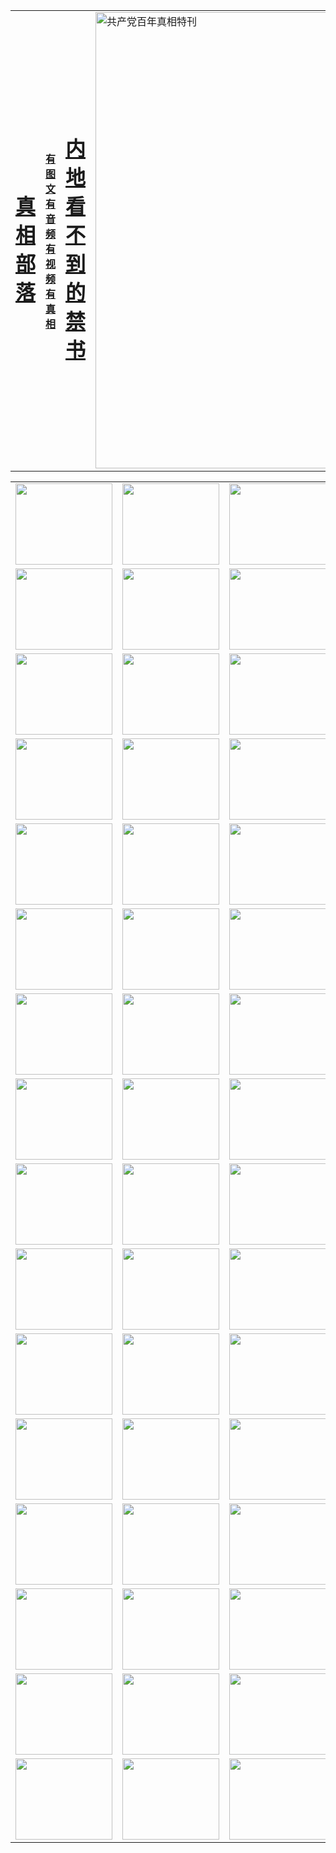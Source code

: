 <table>
<tr>

<td>
	<H1><a href="http://1.8577.t59.akasahomes.com/zx/">真相部落</a></H1>
</td>
<td>
	<H4><a href="http://1.8577.t59.akasahomes.com/zx/">有图文 有音频 有视频 有真相</a></H4>
</td>
<td>
	<H1><a href="http://1.8577.t59.akasahomes.com/book/"> 内地看不到的禁书</a></H1>
</td>
<td>
	<a href="http://1.8577.t59.akasahomes.com/zx/bngcd/"><img src="http://1.8577.t59.akasahomes.com/zx/bngcd/gcdbnzx.jpg" width="730"  border="0" alt="共产党百年真相特刊"></a>
</td>
</tr>
</table>


<table>
<tr>
	<td><a href="http://1.6058.e01.qyiku.com/xtr/107/"><img  src ="http://1.6058.e01.qyiku.com/pic/2017/02/107.jpg" width="155px" height="130px"></a></td>
	<td><a href="http://1.6058.e01.qyiku.com/xtr/829/"><img src ="http://1.6058.e01.qyiku.com/pic/2017/02/829.jpg" width="155px" height="130px"></a></td>
	<td><a href="http://1.6058.e01.qyiku.com/xtr/69/"><img  src ="http://1.6058.e01.qyiku.com/pic/2017/02/69.jpg" width="155px" height="130px"></a></td>
	<td><a href="http://1.6058.e01.qyiku.com/xtr/99/"><img  src ="http://1.6058.e01.qyiku.com/pic/2017/02/99.jpg" width="155px" height="130px"></a></td>
</tr>
<tr>
	<td><a href="http://1.6058.e01.qyiku.com/xtr/40/"><img  src ="http://1.6058.e01.qyiku.com/pic/2017/02/40.jpg" width="155px" height="130px"></a></td>
	<td><a href="http://1.6058.e01.qyiku.com/xtr/20/"><img  src ="http://1.6058.e01.qyiku.com/pic/2017/02/20.jpg" width="155px" height="130px"></a></td>
	<td><a href="http://1.6058.e01.qyiku.com/xtr/81/"><img  src ="http://1.6058.e01.qyiku.com/pic/2017/02/81.jpg" width="155px" height="130px"></a></td>
	<td><a href="http://1.6058.e01.qyiku.com/xtr/2/"><img  src ="http://1.6058.e01.qyiku.com/pic/2017/02/2.jpg" width="155px" height="130px"></a></td>
</tr>
<tr>
	<td><a href="http://1.6058.e01.qyiku.com/xtr/86/"><img  src ="http://1.6058.e01.qyiku.com/pic/2017/02/86.jpg" width="155px" height="130px"></a></td>
	<td><a href="http://1.6058.e01.qyiku.com/xtr/109/"><img  src ="http://1.6058.e01.qyiku.com/pic/2017/02/109.jpg" width="155px" height="130px"></a></td>
	<td><a href="http://1.6058.e01.qyiku.com/xtr/1378/"><img  src ="http://1.6058.e01.qyiku.com/pic/2017/02/1378.jpg" width="155px" height="130px"></a></td>
	<td><a href="http://1.6058.e01.qyiku.com/xtr/57/"><img  src ="http://1.6058.e01.qyiku.com/pic/2017/02/57.jpg" width="155px" height="130px"></a></td>
</tr>
<tr>
	<td><a href="http://1.6058.e01.qyiku.com/xtr/1219/"><img  src ="http://1.6058.e01.qyiku.com/pic/2017/02/1219.jpg" width="155px" height="130px"></a></td>
	<td><a href="http://1.6058.e01.qyiku.com/xtr/1220/"><img  src ="http://1.6058.e01.qyiku.com/pic/2017/02/1220.jpg" width="155px" height="130px"></a></td>
	<td><a href="http://1.6058.e01.qyiku.com/xtr/1221/"><img  src ="http://1.6058.e01.qyiku.com/pic/2017/02/1221.jpg" width="155px" height="130px"></a></td>
	<td><a href="http://1.6058.e01.qyiku.com/xtr/51/"><img  src ="http://1.6058.e01.qyiku.com/pic/2017/02/51.jpg" width="155px" height="130px"></a></td>
</tr>
<tr>
	<td><a href="http://1.6058.e01.qyiku.com/xtr/1055/"><img  src ="http://1.6058.e01.qyiku.com/pic/2017/02/1055.jpg" width="155px" height="130px"></a></td>
	<td><a href="http://1.6058.e01.qyiku.com/xtr/611/"><img  src ="http://1.6058.e01.qyiku.com/pic/2017/02/611.jpg" width="155px" height="130px"></a></td>
	<td><a href="http://1.6058.e01.qyiku.com/xtr/1121/"><img  src ="http://1.6058.e01.qyiku.com/pic/2017/02/1121.jpg" width="155px" height="130px"></a></td>
	<td><a href="http://1.6058.e01.qyiku.com/xtr/610/"><img  src ="http://1.6058.e01.qyiku.com/pic/2017/02/610.jpg" width="155px" height="130px"></a></td>
</tr>
<tr>
	<td><a href="http://1.6058.e01.qyiku.com/xtr/1128/"><img  src ="http://1.6058.e01.qyiku.com/pic/2017/02/1128.jpg" width="155px" height="130px"></a></td>
	<td><a href="http://1.6058.e01.qyiku.com/xtr/1395/"><img  src ="http://1.6058.e01.qyiku.com/pic/2017/02/1406.jpg" width="155px" height="130px"></a></td>
	<td><a href="http://1.6058.e01.qyiku.com/xtr/1407/"><img  src ="http://1.6058.e01.qyiku.com/pic/2017/02/1407.jpg" width="155px" height="130px"></a></td>
	<td><a href="http://1.6058.e01.qyiku.com/xtr/934/"><img  src ="http://1.6058.e01.qyiku.com/pic/2017/02/934.jpg" width="155px" height="130px"></a></td>
</tr>
<tr>
	<td><a href="http://1.6058.e01.qyiku.com/xtr/641/"><img  src ="http://1.6058.e01.qyiku.com/pic/2017/02/641.jpg" width="155px" height="130px"></a></td>
	<td><a href="http://1.6058.e01.qyiku.com/xtr/949/"><img  src ="http://1.6058.e01.qyiku.com/pic/2017/02/949.jpg" width="155px" height="130px"></a></td>
	<td><a href="http://1.6058.e01.qyiku.com/xtr/112/"><img  src ="http://1.6058.e01.qyiku.com/pic/2017/02/112.jpg" width="155px" height="130px"></a></td>
	<td><a href="http://1.6058.e01.qyiku.com/xtr/812/"><img  src ="http://1.6058.e01.qyiku.com/pic/2017/02/812.jpg" width="155px" height="130px"></a></td>
</tr>
<tr>
	<td><a href="http://1.6058.e01.qyiku.com/xtr/103/"><img  src ="http://1.6058.e01.qyiku.com/pic/2017/02/103.jpg" width="155px" height="130px"></a></td>
	<td><a href="http://1.6058.e01.qyiku.com/xtr/3/"><img  src ="http://1.6058.e01.qyiku.com/pic/2017/02/3.jpg" width="155px" height="130px"></a></td>
	<td><A href="http://1.6058.e01.qyiku.com/mp4/zx/2015/11/Lkmtt.mp4" target="_blank" title="莲开满天庭"><img  src="http://1.6058.e01.qyiku.com/pic/2015/11/Lkmtt3480_jssor.jpg"  width="155px" height="130px"></A></td>
	<td><A href="http://1.6058.e01.qyiku.com/mp4/zx/2015/11/2013513.mp4" target="_blank" title="飞旋的法轮"><img  src="http://1.6058.e01.qyiku.com/pic/2015/11/falun480_jssor.jpg"  width="155px" height="130px"></A></td>
</tr>
<tr>
	<td><A href="http://1.6058.e01.qyiku.com/mp4/zx/2015/11/NYParade.mp4" target="_blank" title="2004年4月10日法轮功纽约大游行"><img  src="http://1.6058.e01.qyiku.com/pic/2015/11/nyparade480_jssor.jpg"  width="155px" height="130px"></A></td>
	<td><A href="http://1.6058.e01.qyiku.com/mp4/news617/2015/05/WEB_s28093.mp4" target="_blank" title="2015年世界法轮大法日特别报导"><img  src="http://1.6058.e01.qyiku.com/pic/2015/11/p6752711a666997037_jssor.jpg"  width="155px" height="130px"></A></td>
	<td><A href="http://1.6058.e01.qyiku.com/mp4/news829/2015/11/30211_326650.mp4" target="_blank" title="沧州绑架案连审四天 民众抹泪称审好人"><img  src="http://1.6058.e01.qyiku.com/pic/2015/11/changzhou2480_jssor.jpg"  width="155px" height="130px"></A></td>
	<td><A href="http://1.6058.e01.qyiku.com/mp4/mhph/2015/10/changzhou.mp4" target="_blank" title="沧州真相--狮城血泪"><img  src="http://1.6058.e01.qyiku.com/pic/2015/11/changzhou480_jssor.jpg"  width="155px" height="130px"></A></td>
</tr>
<tr>
	<td><A href="http://1.6058.e01.qyiku.com/mp4/mhjd/mhjd_55.mp4" target="_blank" title="正义律师与无罪辩护"><img  src="http://1.6058.e01.qyiku.com/pic/2015/11/wzbh480_jssor.jpg"  width="155px" height="130px"></A></td>
	<td><A href="http://1.6058.e01.qyiku.com/mp4/zx/2015/11/layerkcs.mp4" target="_blank" title="中国的良心--高智晟律师"><img  src="http://1.6058.e01.qyiku.com/pic/2015/11/layerkcs2480_jssor.jpg"  width="155px" height="130px"></A></td>
	<td><A href="http://1.6058.e01.qyiku.com/mp4/mhph/2015/10/szxl.mp4" target="_blank" title="神州血泪--北京、大庆、广东、哈尔滨"><img  src="http://1.6058.e01.qyiku.com/pic/2015/11/szxl480_jssor.jpg"  width="155px" height="130px"></A></td>
	<td><A href="http://1.6058.e01.qyiku.com/mp4/zx/2015/11/TangShanFFXS.mp4" target="_blank" title="真相纪录片：凤凰新生"><img  src="http://1.6058.e01.qyiku.com/pic/2015/11/fhxs2480_jssor.jpg"  width="155px" height="130px"></A></td>
</tr>
<tr>
	<td><A href="http://1.6058.e01.qyiku.com/mp4/zx/2015/11/jidong.mp4" target="_blank" title="冀东监狱的罪恶"><img  src="http://1.6058.e01.qyiku.com/pic/2015/11/jidong480_jssor.jpg"  width="155px" height="130px"></A></td>
	<td><A href="http://1.6058.e01.qyiku.com/mp4/mhph/2015/10/tangshan.mp4" target="_blank" title="凤凰血泪"><img  src="http://1.6058.e01.qyiku.com/pic/2015/11/tangshan480_jssor.jpg"  width="155px" height="130px"></A>
					</div></td>
	<td>	<A href="http://1.6058.e01.qyiku.com/mp4/mhph/2015/10/zfxtzxl.mp4" target="_blank" title="政法系统罪行录--唐山篇"><img  src="http://1.6058.e01.qyiku.com/pic/2015/11/zfxtzxl480_jssor.jpg"  width="155px" height="130px"></A></td>
	<td><A href="http://1.6058.e01.qyiku.com/mp4/mhph/2015/10/QDBG.mp4" target="_blank" title="青岛悲歌"><img  src="http://1.6058.e01.qyiku.com/pic/2015/10/qdbg2480_jssor.jpg"  width="155px" height="130px"></A></td>
</tr>
<tr>
	<td><A href="http://1.6058.e01.qyiku.com/mp4/mhph/2015/10/huludao.mp4" target="_blank" title="葫芦岛永恒的见证"><img  src="http://1.6058.e01.qyiku.com/pic/2015/10/huludao480_jssor.jpg"  width="155px" height="130px"></A></td>
	<td><A href="http://1.6058.e01.qyiku.com/mp4/mhph/2015/10/qbzx.mp4" target="_blank" title="湖畔泉边听真相-济南泉城的传奇"><img  src="http://1.6058.e01.qyiku.com/pic/2015/10/hupan480_jssor.jpg"  width="155px" height="130px"></A></td>
	<td><A href="http://1.6058.e01.qyiku.com/mp4/mhph/2015/10/baoding_dvd_v2.mp4" target="_blank" title="燕赵悲歌"><img  src="http://1.6058.e01.qyiku.com/pic/2015/10/yzbg480_jssor.jpg"  width="155px" height="130px"></A></td>
	<td><A href="http://1.6058.e01.qyiku.com/mp4/zx/2015/11/meihuashi_complete_ED2.0.mp4" target="_blank" title="梅花诗完整版"><img  src="http://1.6058.e01.qyiku.com/pic/2015/11/mhs480_jssor.jpg"  width="155px" height="130px"></A></td>
</tr>
<tr>
	<td><A href="http://1.6058.e01.qyiku.com/mp4/zx/2015/11/fengbei512k.mp4" target="_blank" title="丰碑"><img  src="http://1.6058.e01.qyiku.com/pic/2015/11/fongbei480_jssor.jpg"  width="155px" height="130px"></A></td>
	<td><A href="http://1.6058.e01.qyiku.com/mp4/zx/2015/11/fytdxComplete.mp4" target="_blank" title="风雨天地行全集"><img  src="http://1.6058.e01.qyiku.com/pic/2015/11/fytdxWhite480_jssor.jpg"  width="155px" height="130px"></A></td>
	<td><A href="http://1.6058.e01.qyiku.com/mp4/zx/2015/11/JianZheng.mp4" target="_blank" title="见证"><img  src="http://1.6058.e01.qyiku.com/pic/2015/11/witness480_jssor.jpg"  width="155px" height="130px"></A></td>
	<td><A href="http://1.6058.e01.qyiku.com/mp4/mhph/2015/10/hcym.mp4" target="_blank" title="红朝阴谋"><img  src="http://1.6058.e01.qyiku.com/pic/2015/10/hcym480_jssor.jpg"  width="155px" height="130px"></A></td>
</tr>
<tr>
	<td><A href="http://1.6058.e01.qyiku.com/mp4/zx/2015/11/zfzxPalV3.mp4" target="_blank" title="是自焚还是骗局"><img  src="http://1.6058.e01.qyiku.com/pic/2015/11/zfzx4805_jssor.jpg"  width="155px" height="130px"></A></td>
	<td><A href="http://1.6058.e01.qyiku.com/mp4/zx/2015/11/lsdspMsyTd.mp4" target="_blank" title="历史的审判"><img  src="http://1.6058.e01.qyiku.com/pic/2015/11/lsdsp480_jssor.jpg"  width="155px" height="130px"></A></td>
	<td><A href="http://1.6058.e01.qyiku.com/mp4/news886/2015/11/concat886.mp4" target="_blank" title="一周全球控告江泽民"><img  src="http://1.6058.e01.qyiku.com/pic/2015/11/news886480_jssor.jpg"  width="155px" height="130px"></A></td>
	<td><A href="http://1.6058.e01.qyiku.com/mp4/news1378/2014/08/CQSD_s0_e4_v2_i0-CQSD_4-video.mp4" target="_blank" title="欧洲的抉择"><img  src="http://1.6058.e01.qyiku.com/pic/2015/11/p5143421a564166643-ss_jssor.jpg"  width="155px" height="130px"></A></td>
</tr>
<tr>
	<td><A href="http://1.6058.e01.qyiku.com/mp4/zx/2015/11/hk20150720parade.mp4" target="_blank" title="港法轮功反迫害大游行 大陆游客震撼"><img  src="http://1.6058.e01.qyiku.com/pic/2015/11/281098-ss_jssor.jpg"  width="155px" height="130px"></A></td>
	<td><A href="http://1.6058.e01.qyiku.com/mp4/zx/2015/11/20150720hkParade512k.mp4" target="_blank" title="香港法轮功720游行声援诉江潮"><img  src="http://1.6058.e01.qyiku.com/pic/2015/11/2015720parade480_jssor.jpg"  width="155px" height="130px"></A></td>
	<td><A href="http://1.6058.e01.qyiku.com/mp4/zx/2015/11/hktdc512.mp4" target="_blank" title="香港退党潮"><img  src="http://1.6058.e01.qyiku.com/pic/2015/11/hktdc480_jssor.jpg"  width="155px" height="130px"></A></td>
	<td><A href="http://1.6058.e01.qyiku.com/mp4/news413/2015/11/concat413.mp4" target="_blank" title="本月退党精选"><img  src="http://1.6058.e01.qyiku.com/pic/2015/11/tuidang480_jssor.jpg"  width="155px" height="130px"></A></td>
</tr>
<tr>
	<td><A href="http://1.6058.e01.qyiku.com/mp4/news823/2015/11/TSZG_British_1_QA_A_TSZG-61-1_XinHaoNianZuoZh_P617180.mp4" target="_blank" title="辛灏年：纪念《九评共产党》发表十周年演讲"><img  src="http://1.6058.e01.qyiku.com/pic/2015/11/xhn9p10480_jssor.jpg"  width="155px" height="130px"></A></td>
	<td><A href="http://1.6058.e01.qyiku.com/mp4/news57/2015/11/JPGCD8.mp4" target="_blank" title="【九评之八】评中国共产党的邪教本质"><img  src="http://1.6058.e01.qyiku.com/pic/2015/11/9pkcd8p480_jssor.jpg"  width="155px" height="130px"></A></td>
	<td><A href="http://1.6058.e01.qyiku.com/mp4/other/kao.Chih.Sheng_story.mp4"  target="_blank" title="超越恐惧:高智晟的故事"				style="font-size:20px;"><img src="http://1.6058.e01.qyiku.com/pic/2016/12/GZS201408070902.jpg"  width="155px" height="130px">
						</A></td>
	<td><A href="http://1.6058.e01.qyiku.com/mp4/zx/2016/11/oh10yearsInv.mp4"  target="_blank" title="纪录片《活摘 十年调查》完整版" style="font-size:20px;"><img src="http://1.6058.e01.qyiku.com/pic/2016/11/10yearsOHinv.jpg"  width="155px" height="130px">
						</A></td>
</tr>
</table>


